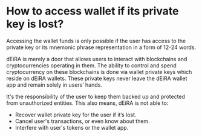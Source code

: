 # How to access wallet if its private key is lost?

Accessing the wallet funds is only possible if the user has access to the private key or its mnemonic phrase representation in a form of 12-24 words.

dEiRA is merely a door that allows users to interact with blockchains and cryptocurrencies operating in them. The ability to control and spend cryptocurrency on these blockchains is done via wallet private keys which reside on dEiRA wallets. These private keys never leave the dEiRA wallet app and remain solely in users’ hands.

It's the responsibility of the user to keep them backed up and protected from unauthorized entities. This also means, dEiRA is not able to:

- Recover wallet private key for the user if it’s lost.
- Cancel user's transactions, or even know about them.
- Interfere with user's tokens or the wallet app.



